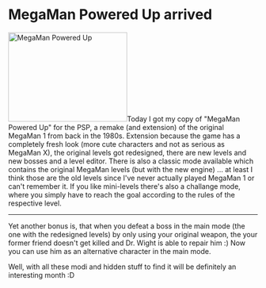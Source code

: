 # MegaMan Powered Up arrived

<a class="left" href="http://www.flickr.com/photos/zerok/118909664/" title="Photo Sharing"><img src="http://static.flickr.com/34/118909664_96be7d389a_m.jpg" width="240" height="180" alt="MegaMan Powered Up" /></a>Today I got my copy of "MegaMan Powered Up" for the PSP, a remake (and extension) of the original MegaMan 1 from back in the 1980s. Extension because the game has a completely fresh look (more cute characters and not as serious as MegaMan X), the original levels got redesigned, there are new levels and new bosses and a level editor. There is also a classic mode available which contains the original MegaMan levels (but with the new engine) ... at least I think those are the old levels since I've never actually played MegaMan 1 or can't remember it. If you like mini-levels there's also a challange mode, where you simply have to reach the goal according to the rules of the respective level. 

-------------------------------



Yet another bonus is, that when you defeat a boss in the main mode (the one with the redesigned levels) by only using your original weapon, the your former friend doesn't get killed and Dr. Wight is able to repair him :) Now you can use him as an alternative character in the main mode.



Well, with all these modi and hidden stuff to find it will be definitely an interesting month :D